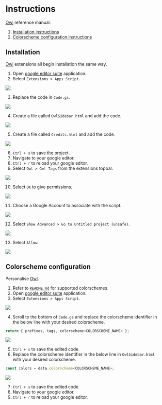 # Instructions

[Owl](https://github.com/gongahkia/owl) reference manual.

1. [Installation instructions](#installation)
2. [Colorscheme configuration instructions](#colorscheme-configuration)

## Installation

[Owl](https://github.com/gongahkia/owl) extensions all begin installation the same way.

1. Open [google editor suite](https://workspace.google.com/) application.
2. Select `Extensions > Apps Script`.

![](./asset/reference/reference-1.png)

3. Replace the code in `Code.gs`.

![](./asset/reference/reference-8.png)

4. Create a file called `OwlSidebar.html` and add the code.

![](./asset/reference/reference-9.png)

5. Create a file called `Credits.html` and add the code.

![](./asset/reference/reference-10.png)

6. `Ctrl + s` to save the project.
7. Navigate to your google editor. 
8. `Ctrl + r` to reload your google editor.
9. Select `Owl > Get Tags` from the extensions topbar.

![](./asset/reference/buttons.png)

10. Select `OK` to give permissions.

![](./asset/reference/reference-3.png)

11. Choose a Google Account to associate with the script.

![](./asset/reference/reference-4.png)

12. Select `Show Advanced > Go to Untitled project (unsafe)`.

![](./asset/reference/reference-5.png)

13. Select `Allow`.

![](./asset/reference/reference-6.png)

## Colorscheme configuration

Personalise [Owl](https://github.com/gongahkia/owl).

1. Refer to [`README.md`](./README.md#colorschemes) for supported colorschemes.
2. Open [google editor suite](https://workspace.google.com/) application.
3. Select `Extensions > Apps Script`.

![](./asset/reference/changeColorscheme-1.png)

4. Scroll to the bottom of `Code.gs` and replace the colorscheme identifier in the below line with your desired colorscheme.

```js
return { prefixes, tags, colorscheme<COLORSCHEME_NAME> };
```

![](./asset/reference/changeColorscheme-2.png)

5. `Ctrl + s` to save the edited code.
6. Replace the colorscheme identifier in the below line in `OwlSidebar.html` with your desired colorscheme.

```js
const colors = data.colorscheme<COLORSCHEME_NAME>;
```

![](./asset/reference/changeColorscheme-3.png)

7. `Ctrl + s` to save the edited code.
8. Navigate to your google editor. 
9. `Ctrl + r` to reload your google editor.